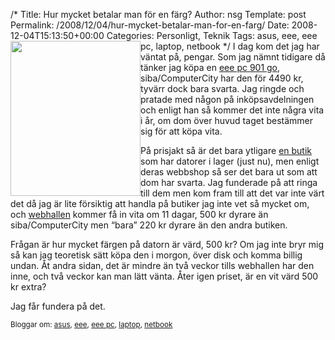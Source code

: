 /*
 Title: Hur mycket betalar man för en färg?
 Author: nsg
 Template: post
 Permalink: /2008/12/04/hur-mycket-betalar-man-for-en-farg/
 Date: 2008-12-04T15:13:50+00:00
 Categories: Personligt, Teknik
 Tags: asus, eee, eee pc, laptop, netbook
*/
<img class="alignleft alignnone size-medium wp-image-12" style="float: left;" title="eeepc_901_3g" src="http://nsg.cc/wp-content/uploads/2008/12/new-asus-eee-pc-901-black-and-white.jpg" alt="" width="208" height="248" />I dag kom det jag har väntat på, pengar. Som jag nämnt tidigare då tänker jag köpa en [eee pc 901 go][1], siba/ComputerCity har den för 4490 kr, tyvärr dock bara svarta. Jag ringde och pratade med någon på inköpsavdelningen och enligt han så kommer det inte några vita i år, om dom över huvud taget bestämmer sig för att köpa vita.

På prisjakt så är det bara ytligare [en butik][2] som har datorer i lager (just nu), men enligt deras webbshop så ser det bara ut som att dom har svarta. Jag funderade på att ringa till dem men kom fram till att det var inte värt det då jag är lite försiktig att handla på butiker jag inte vet så mycket om, och [webhallen][3] kommer få in vita om 11 dagar, 500 kr dyrare än siba/ComputerCity men &#8220;bara&#8221; 220 kr dyrare än den andra butiken.

Frågan är hur mycket färgen på datorn är värd, 500 kr? Om jag inte bryr mig så kan jag teoretisk sätt köpa den i morgon, över disk och komma billig undan. Åt andra sidan, det är mindre än två veckor tills webhallen har den inne, och två veckor kan man lätt vänta. Åter igen priset, är en vit värd 500 kr extra?

Jag får fundera på det.

<small> <p class='technorati-tags'>
  Bloggar om: <a class='technorati-link' href='http://bloggar.se/om/asus' rel='tag' target='_self'>asus</a>, <a class='technorati-link' href='http://bloggar.se/om/eee' rel='tag' target='_self'>eee</a>, <a class='technorati-link' href='http://bloggar.se/om/eee+pc' rel='tag' target='_self'>eee pc</a>, <a class='technorati-link' href='http://bloggar.se/om/laptop' rel='tag' target='_self'>laptop</a>, <a class='technorati-link' href='http://bloggar.se/om/netbook' rel='tag' target='_self'>netbook</a>
</p></small>

 [1]: http://prisjakt.nu/produkt.php?p=360851
 [2]: http://www.multitronic.se/index.php?prod=901GO-ELS-BK01
 [3]: http://www.webhallen.com/prod.php?id=93319